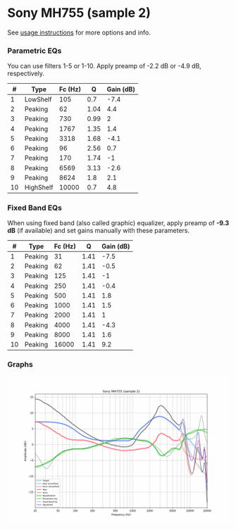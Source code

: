 # Sony MH755 (sample 2)
See [usage instructions](https://github.com/jaakkopasanen/AutoEq#usage) for more options and info.

### Parametric EQs
You can use filters 1-5 or 1-10. Apply preamp of -2.2 dB or -4.9 dB, respectively.

|   # | Type      |   Fc (Hz) |    Q |   Gain (dB) |
|-----|-----------|-----------|------|-------------|
|   1 | LowShelf  |       105 | 0.7  |        -7.4 |
|   2 | Peaking   |        62 | 1.04 |         4.4 |
|   3 | Peaking   |       730 | 0.99 |         2   |
|   4 | Peaking   |      1767 | 1.35 |         1.4 |
|   5 | Peaking   |      3318 | 1.68 |        -4.1 |
|   6 | Peaking   |        96 | 2.56 |         0.7 |
|   7 | Peaking   |       170 | 1.74 |        -1   |
|   8 | Peaking   |      6569 | 3.13 |        -2.6 |
|   9 | Peaking   |      8624 | 1.8  |         2.1 |
|  10 | HighShelf |     10000 | 0.7  |         4.8 |

### Fixed Band EQs
When using fixed band (also called graphic) equalizer, apply preamp of **-9.3 dB** (if available) and set gains manually with these parameters.

|   # | Type    |   Fc (Hz) |    Q |   Gain (dB) |
|-----|---------|-----------|------|-------------|
|   1 | Peaking |        31 | 1.41 |        -7.5 |
|   2 | Peaking |        62 | 1.41 |        -0.5 |
|   3 | Peaking |       125 | 1.41 |        -1   |
|   4 | Peaking |       250 | 1.41 |        -0.4 |
|   5 | Peaking |       500 | 1.41 |         1.8 |
|   6 | Peaking |      1000 | 1.41 |         1.5 |
|   7 | Peaking |      2000 | 1.41 |         1   |
|   8 | Peaking |      4000 | 1.41 |        -4.3 |
|   9 | Peaking |      8000 | 1.41 |         1.6 |
|  10 | Peaking |     16000 | 1.41 |         9.2 |

### Graphs
![](./Sony%20MH755%20(sample%202).png)
